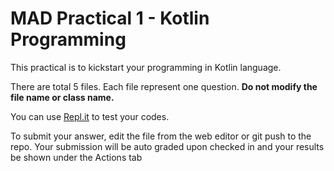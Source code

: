 # MAD Practical 1 - Kotlin Programming
This practical is to kickstart your programming in Kotlin language.


There are total 5 files. Each file represent one question. 
**Do not modify the file name or class name.**

You can use [Repl.it](https://repl.it/languages/kotlin) to test your codes.

To submit your answer, edit the file from the web editor or git push to the repo.
Your submission will be auto graded upon checked in and your results be shown under the Actions tab
